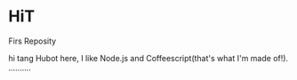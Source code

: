 # HiT
Firs Reposity

hi tang
Hubot here, I like Node.js and Coffeescript(that's what I'm made of!).
..........
